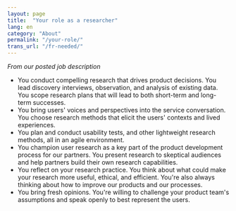 ```yaml
---
layout: page
title:  "Your role as a researcher"
lang: en
category: "About"
permalink: "/your-role/"
trans_url: "/fr-needed/"
---
```


_From our posted job description_

*   You conduct compelling research that drives product decisions. You lead discovery interviews, observation, and analysis of existing data. You scope research plans that will lead to both short-term and long-term successes. 
*   You bring users' voices and perspectives into the service conversation. You choose research methods that elicit the users' contexts and lived experiences. 
*   You plan and conduct usability tests, and other lightweight research methods, all in an agile environment.
*   You champion user research as a key part of the product development process for our partners. You present research to skeptical audiences and help partners build their own research capabilities.
*   You reflect on your research practice. You think about what could make your research more useful, ethical, and efficient. You're also always thinking about how to improve our products and our processes.
*   You bring fresh opinions. You're willing to challenge your product team's assumptions and speak openly to best represent the users. 